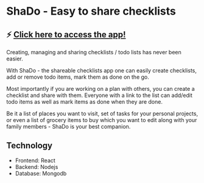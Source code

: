 # ShaDo - Easy to share checklists

## :zap: [Click here to access the app!](https://shadoapp.herokuapp.com/)
Creating, managing and sharing checklists / todo lists has never been easier.

With ShaDo - the shareable checklists app one can easily create checklists, add or remove todo items, mark them as done on the go.

Most importantly if you are working on a plan with others, you can create a checklist and share with them. Everyone with a link to the list can add/edit todo items as well as mark items as done when they are done.

Be it a list of places you want to visit, set of tasks for your personal projects, or even a list of grocery items to buy which you want to edit along with your family members - ShaDo is your best companion.

## Technology
- Frontend: React
- Backend: Nodejs
- Database: Mongodb
